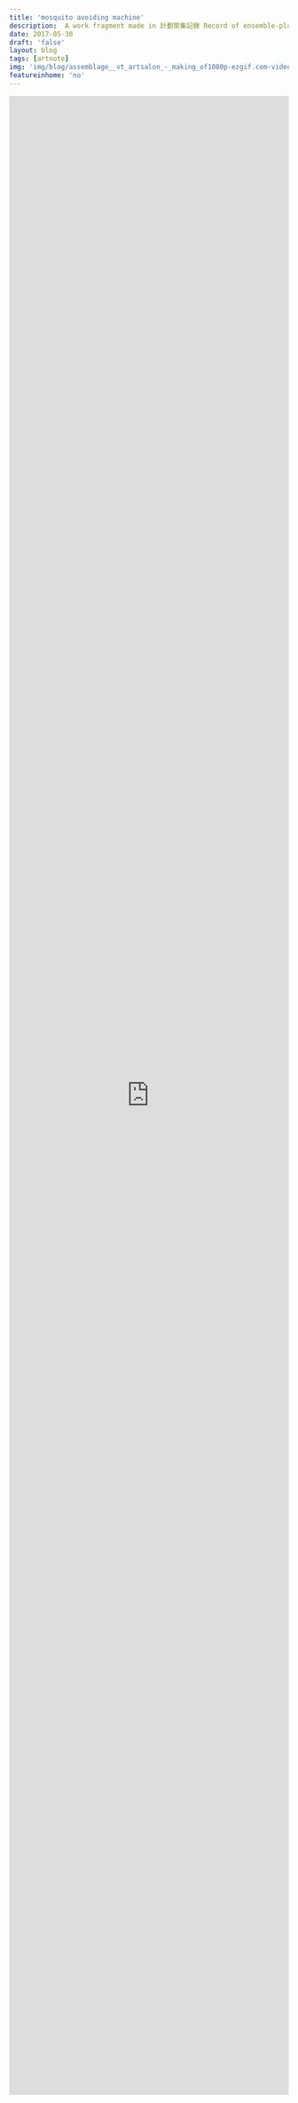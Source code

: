 ```yaml
---
title: 'mosquito avoiding machine'
description:  A work fragment made in 計劃聚集記錄 Record of ensemble-plan @VT ART SALON Taipei
date: 2017-05-30
draft: 'false'
layout: blog
tags: [artnote]
img: 'img/blog/assemblage__vt_artsalon_-_making_of1080p-ezgif.com-video-to-gif-converter.gif'
featureinhome: 'no'
---
```

<div style="padding:177.78% 0 0 0;position:relative;max-height:90vh;"><iframe src="https://player.vimeo.com/video/707534125?h=23ddebda4d" style="position:absolute;top:0;left:0;width:100%;height:90vh;" frameborder="0" allow="autoplay; fullscreen; picture-in-picture" allowfullscreen></iframe></div><script src="https://player.vimeo.com/api/player.js"></script>

原文刊於 據點一杯茶   
[https://www.floatingprojectscollective.net/art-notes/record-of-ensemble-plan](https://www.floatingprojectscollective.net/art-notes/record-of-ensemble-plan)

more about assemblage series from Floating Projects : 
[VIDEO ZINE #5
錄像雜誌第五期 {SET} #1 ASSEMBLAGE + SPATIAL PRESSURE CALIBRATION
{集}1 聚疊 ＋空間壓力測試](https://d-normal-v-essay.floatingprojectscollective.net/video-zine/issue-5-set-1-assemblage-spatial-pressure-calibration)